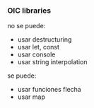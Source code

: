 ### OIC libraries

no se puede:
- usar destructuring
- usar let, const
- usar console
- usar string interpolation

se puede:
- usar funciones flecha
- usar map

